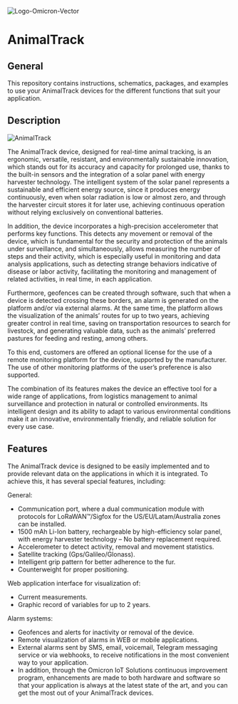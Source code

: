 ![Logo-Omicron-Vector](https://github.com/Omicron-IoT-Solutions/Datalog-X-PRO/assets/141452095/bc764263-2774-445c-a2a3-1181439de2bd)

# AnimalTrack
## General
This repository contains instructions, schematics, packages, and examples to use your AnimalTrack devices for the different functions that suit your application.

## Description

![AnimalTrack](https://github.com/Omicron-IoT-Solutions/AnimalTrack/assets/141452095/f6fa2e3a-18cb-4123-8374-c1c6113ba087)

The AnimalTrack device, designed for real-time animal tracking, is an ergonomic, versatile, resistant, and environmentally sustainable innovation, which stands out for its accuracy and capacity for prolonged use, thanks to the built-in sensors and the integration of a solar panel with energy harvester technology. The intelligent system of the solar panel represents a sustainable and efficient energy source, since it produces energy continuously, even when solar radiation is low or almost zero, and through the harvester circuit stores it for later use, achieving continuous operation without relying exclusively on conventional batteries.

In addition, the device incorporates a high-precision accelerometer that performs key functions. This detects any movement or removal of the device, which is fundamental for the security and protection of the animals under surveillance, and simultaneously, allows measuring the number of steps and their activity, which is especially useful in monitoring and data analysis applications, such as detecting strange behaviors indicative of disease or labor activity, facilitating the monitoring and management of related activities, in real time, in each application.

Furthermore, geofences can be created through software, such that when a device is detected crossing these borders, an alarm is generated on the platform and/or via external alarms. At the same time, the platform allows the visualization of the animals’ routes for up to two years, achieving greater control in real time, saving on transportation resources to search for livestock, and generating valuable data, such as the animals’ preferred pastures for feeding and resting, among others.

To this end, customers are offered an optional license for the use of a remote monitoring platform for the device, supported by the manufacturer. The use of other monitoring platforms of the user’s preference is also supported.

The combination of its features makes the device an effective tool for a wide range of applications, from logistics management to animal surveillance and protection in natural or controlled environments. Its intelligent design and its ability to adapt to various environmental conditions make it an innovative, environmentally friendly, and reliable solution for every use case.

## Features
The AnimalTrack device is designed to be easily implemented and to provide relevant data on the applications in which it is integrated. To achieve this, it has several special features, including:

General:
- Communication port, where a dual communication module with protocols for LoRaWAN™/Sigfox for the US/EU/Latam/Australia zones can be installed.
- 1500 mAh Li-Ion battery, rechargeable by high-efficiency solar panel, with energy harvester technology – No battery replacement required.
- Accelerometer to detect activity, removal and movement statistics.
- Satellite tracking (Gps/Galileo/Glonass).
- Intelligent grip pattern for better adherence to the fur.
- Counterweight for proper positioning.

Web application interface for visualization of:
- Current measurements.
- Graphic record of variables for up to 2 years.

Alarm systems:
- Geofences and alerts for inactivity or removal of the device.
- Remote visualization of alarms in WEB or mobile applications.
- External alarms sent by SMS, email, voicemail, Telegram messaging service or via webhooks, to receive notifications in the most convenient way to your application.
- In addition, through the Omicron IoT Solutions continuous improvement program, enhancements are made to both hardware and software so that your application is always at the latest state of the art, and you can get the most out of your AnimalTrack devices.
